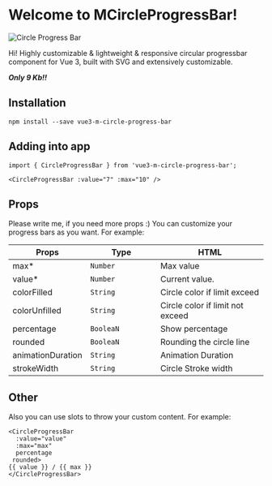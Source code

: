 # Welcome to MCircleProgressBar! 

![Circle Progress Bar](https://lh6.googleusercontent.com/fLQLNNyHZoBeyAkqRDEBqZwm5GN_ROBnm0OVIiZ4gw4DJa6i2KbGwiOisZl6UdyA9c4=w2400)

Hi! 
Highly customizable & lightweight & responsive circular progressbar component for Vue 3, built with SVG and extensively customizable.

***Only 9 Kb!!***

## Installation

```
npm install --save vue3-m-circle-progress-bar
```
## Adding into app

```
import { CircleProgressBar } from 'vue3-m-circle-progress-bar';

<CircleProgressBar :value="7" :max="10" />
```

## Props

Please write me, if you need more props :)
You can customize your progress bars as you want. For example:

| Props          | Type                | HTML                             |
|----------------|---------------------|----------------------------------|
|max*            | `Number           ` | Max value                        |
|value*          | `Number`            | Current value.                   |
|colorFilled     | `String`            | Circle color if limit exceed     |
|colorUnfilled   | `String`            | Circle color if limit not exceed |
|percentage      | `BooleaN`           | Show percentage                  |
|rounded         | `BooleaN`           | Rounding the circle line         |
|animationDuration   | `String`            | Animation Duration               |
|strokeWidth   | `String`            | Circle Stroke width              |


## Other

Also you can use slots to throw your custom content. For example:

```
<CircleProgressBar  
  :value="value"  
  :max="max"  
  percentage  
 rounded>
{{ value }} / {{ max }}
</CircleProgressBar>
```